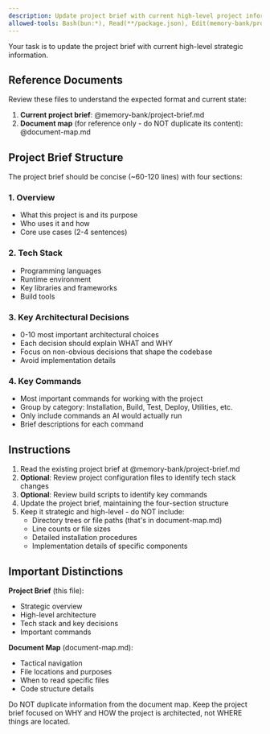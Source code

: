 ```yaml
---
description: Update project brief with current high-level project information
allowed-tools: Bash(bun:*), Read(**/package.json), Edit(memory-bank/project-brief.md), Write(memory-bank/project-brief.md)
---
```


Your task is to update the project brief with current high-level strategic information.

## Reference Documents

Review these files to understand the expected format and current state:

1. **Current project brief**: @memory-bank/project-brief.md
2. **Document map** (for reference only - do NOT duplicate its content): @document-map.md

## Project Brief Structure

The project brief should be concise (~60-120 lines) with four sections:

### 1. Overview

- What this project is and its purpose
- Who uses it and how
- Core use cases (2-4 sentences)

### 2. Tech Stack

- Programming languages
- Runtime environment
- Key libraries and frameworks
- Build tools

### 3. Key Architectural Decisions

- 0-10 most important architectural choices
- Each decision should explain WHAT and WHY
- Focus on non-obvious decisions that shape the codebase
- Avoid implementation details

### 4. Key Commands

- Most important commands for working with the project
- Group by category: Installation, Build, Test, Deploy, Utilities, etc.
- Only include commands an AI would actually run
- Brief descriptions for each command

## Instructions

1. Read the existing project brief at @memory-bank/project-brief.md
2. **Optional**: Review project configuration files to identify tech stack changes
3. **Optional**: Review build scripts to identify key commands
4. Update the project brief, maintaining the four-section structure
5. Keep it strategic and high-level - do NOT include:
   - Directory trees or file paths (that's in document-map.md)
   - Line counts or file sizes
   - Detailed installation procedures
   - Implementation details of specific components

## Important Distinctions

**Project Brief** (this file):

- Strategic overview
- High-level architecture
- Tech stack and key decisions
- Important commands

**Document Map** (document-map.md):

- Tactical navigation
- File locations and purposes
- When to read specific files
- Code structure details

Do NOT duplicate information from the document map. Keep the project brief focused on WHY and HOW the project is architected, not WHERE things are located.
